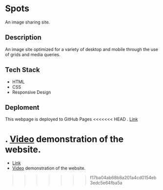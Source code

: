 # Spots

An image sharing site.

## Description

An image site optimized for a variety of desktop and mobile through the use of grids and media queries.

## Tech Stack

- HTML
- CSS
- Responsive Design

## Deploment

This webpage is deployed to GitHub Pages
<<<<<<< HEAD
. [Link](https://alexandria-be-bop.github.io/se_project_spots/)

. [Video](https://drive.proton.me/urls/D3SC16A58M#NvZ16HhIIqP2) demonstration of the website.
=======
- [Link](https://alexandria-be-bop.github.io/se_project_spots/)
- [Video](https://drive.proton.me/urls/D3SC16A58M#NvZ16HhIIqP2) demonstration of the website. 
>>>>>>> f17ba04ab68b8a201a4cd0154eb3edc5e64fba5a
